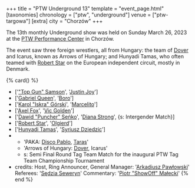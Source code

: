 +++
title = "PTW Underground 13"
template = "event_page.html"
[taxonomies]
chronology = ["ptw", "underground"]
venue = ["ptw-targowa"]
[extra]
city = "Chorzów"
+++

The 13th monthly Underground show was held on Sunday March 26, 2023 at the [PTW Performance Center](@/v/ptw-targowa.md) in Chorzów.

The event saw three foreign wrestlers, all from Hungary: the team of [Dover](@/w/dover.md) and Icarus, known as Arrows of Hungary; and Hunyadi Tamas,
who often teamed with [Robert Star](@/w/robert-star.md) on the European independent circuit, mostly in Denmark.

{% card() %}
- ['["Top Gun" Samson](@/w/samson.md)', '[Justin Joy](@/w/justin-joy.md)']
- ['[Gabriel Queen](@/w/gabriel-queen.md)', '[Boro](@/w/boro.md)']
- ['[Karol "Iskra" Górski](@/w/iskra.md)', '[Marcelito](@/w/marcelito.md)']
- ['[Axel Fox](@/w/axel-fox.md)', '[Vic Golden](@/w/vic-golden.md)']
- ['[Dawid "Puncher" Seńko](@/w/puncher.md)', '[Diana Strong](@/w/diana-strong.md)',
  {s: Intergender Match}]
- ['[Robert Star](@/w/robert-star.md)', '[Olgierd](@/w/olgierd.md)']
- ['[Hunyadi Tamas](@/w/hunyadi-tamas.md)', '[Syriusz Dziedzic](@/w/dziedzic.md)']
- - 'PAKA: [Disco Pablo](@/w/disco-pablo.md), [Taras](@/w/taras.md)'
  - 'Arrows of Hungary: [Dover](@/w/dover.md), Icarus'
  - s: Semi Final Round Tag Team Match for the inaugural PTW Tag Team Championship
      Tournament
- credits:
    Host, Ring Announcer, General Manager: '[Arkadiusz Pawłowski](@/w/pan-pawlowski.md)'
    Referees: '[Sędzia Seweryn](@/w/sedzia-seweryn.md)'
    Commentary: '[Piotr "ShowOff" Małecki](@/w/piotr-malecki.md)'
{% end %}
